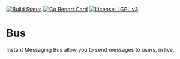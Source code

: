 [![Build Status](https://travis-ci.com/hexya-addons/bus.svg?branch=master)](https://travis-ci.com/hexya-addons/bus)
[![Go Report Card](https://goreportcard.com/badge/hexya-addons/bus)](https://goreportcard.com/report/hexya-addons/bus)
[![License: LGPL v3](https://img.shields.io/badge/License-LGPL%20v3-blue.svg)](https://www.gnu.org/licenses/lgpl-3.0)

# Bus

Instant Messaging Bus allow you to send messages to users, in live.

